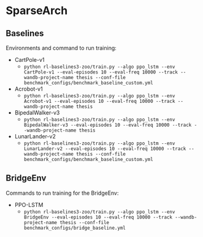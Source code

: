 # SparseArch

## Baselines
Environments and command to run training:
- CartPole-v1
    - `python rl-baselines3-zoo/train.py --algo ppo_lstm --env CartPole-v1 --eval-episodes 10 --eval-freq 10000 --track --wandb-project-name thesis --conf-file benchmark_configs/benchmark_baseline_custom.yml`
- Acrobot-v1
    - `python rl-baselines3-zoo/train.py --algo ppo_lstm --env Acrobot-v1 --eval-episodes 10 --eval-freq 10000 --track --wandb-project-name thesis`
- BipedalWalker-v3
    - `python rl-baselines3-zoo/train.py --algo ppo_lstm --env BipedalWalker-v3 --eval-episodes 10 --eval-freq 10000 --track --wandb-project-name thesis`
- LunarLander-v2
    - `python rl-baselines3-zoo/train.py --algo ppo_lstm --env LunarLander-v2 --eval-episodes 10 --eval-freq 10000 --track --wandb-project-name thesis --conf-file benchmark_configs/benchmark_baseline_custom.yml`


## BridgeEnv
Commands to run training for the BridgeEnv:
- PPO-LSTM
    - `python rl-baselines3-zoo/train.py --algo ppo_lstm --env BridgeEnv --eval-episodes 10 --eval-freq 10000 --track --wandb-project-name thesis --conf-file benchmark_configs/bridge_baseline.yml`
